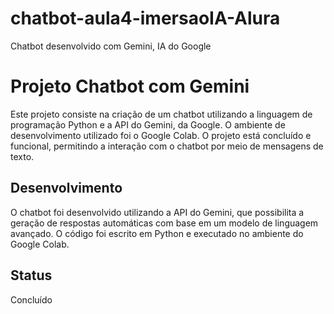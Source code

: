 # chatbot-aula4-imersaoIA-Alura
Chatbot desenvolvido com Gemini, IA do Google
# Projeto Chatbot com Gemini

Este projeto consiste na criação de um chatbot utilizando a linguagem de programação Python e a API do Gemini, da Google. O ambiente de desenvolvimento utilizado foi o Google Colab. O projeto está concluído e funcional, permitindo a interação com o chatbot por meio de mensagens de texto.

## Desenvolvimento

O chatbot foi desenvolvido utilizando a API do Gemini, que possibilita a geração de respostas automáticas com base em um modelo de linguagem avançado. O código foi escrito em Python e executado no ambiente do Google Colab.

## Status

Concluído
